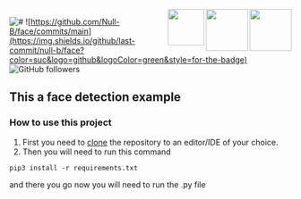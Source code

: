 <img  width="75" height="75" src="https://commonmark.org/help/images/favicon.png" align= 'right'>
<img  width="" height="75" src="https://upload.wikimedia.org/wikipedia/commons/thumb/5/53/OpenCV_Logo_with_text.png/487px-OpenCV_Logo_with_text.png" align= 'right'>
<img  width="" height="65" src="https://www.pngkit.com/png/full/70-701749_this-free-icons-png-design-of-python-language.png" align= 'right'>

![#](https://img.shields.io/github/repo-size/null-b/face?color=red&logo=github&logoColor=green&style=for-the-badge)
![https://github.com/Null-B/face/commits/main](https://img.shields.io/github/last-commit/null-b/face?color=suc&logo=github&logoColor=green&style=for-the-badge)
![GitHub followers](https://img.shields.io/github/followers/null-b?label=null-b&logo=github&logoColor=green&style=for-the-badge)

## This a face detection example 
### How to use this project <br>

1. First you need to [clone](https://docs.github.com/en/github/creating-cloning-and-archiving-repositories/cloning-a-repository-from-github/cloning-a-repository) the repository to an editor/IDE of your choice.<br>
2. Then you will need to run this command
```
pip3 install -r requirements.txt
```
and there you go now you will need to run the .py file
